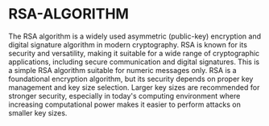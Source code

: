 # RSA-ALGORITHM
The RSA algorithm is a widely used asymmetric (public-key) encryption and digital signature algorithm in modern cryptography.
RSA is known for its security and versatility, making it suitable for a wide range of cryptographic applications, including secure communication and digital signatures. 
This is a simple RSA algorithm suitable for numeric messages only.
RSA is a foundational encryption algorithm, but its security depends on proper key management and key size selection.
Larger key sizes are recommended for stronger security, especially in today's computing environment where increasing computational power makes it easier to perform attacks on smaller key sizes.

